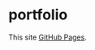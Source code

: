 # portfolio

This site [GitHub Pages]([https://pages.github.com/](https://vahanhovanisyan.github.io/portfolio/?lang=ENG)).
